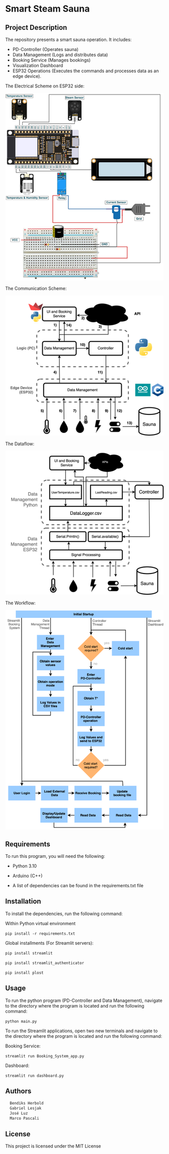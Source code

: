 # Smart Steam Sauna

## Project Description

The repository presents a smart sauna operation. It includes:

- PD-Controller (Operates sauna)
- Data Management (Logs and distributes data)
- Booking Service (Manages bookings)
- Visualization Dashboard
- ESP32 Operations (Executes the commands and processes data as an edge device).

The Electrical Scheme on ESP32 side:

![alt text](Images/electric%2520scheme.png)

The Communication Scheme:

![alt text](Images/Communication%20scheme.png)

The Dataflow:

![alt text](Images/DataFlow_Draft1.png)

The Workflow:

![alt text](Images/Workflow.png)


## Requirements

To run this program, you will need the following:

- Python 3.10

- Arduino (C++)

- A list of dependencies can be found in the requirements.txt file

## Installation

To install the dependencies, run the following command:

Within Python virtual environment

`pip install -r requirements.txt
`

Global installments (For Streamlit servers):

`
pip install streamlit
`

`
pip install streamlit_authenticator
`

`
pip install plost 
`


## Usage

To run the python program (PD-Controller and Data Management), navigate to the directory where the program is located and run the following command:

`python main.py
`

To run the Streamlit applications, open two new terminals and navigate to the directory where the program is located and run the following command:

Booking Service:

`streamlit run Booking_System_app.py
`

Dashboard:

`streamlit run dashboard.py
`
## Authors

      Bendiks Herbold
      Gabriel Lesjak
      José Luz
      Marco Pascali

## License

This project is licensed under the MIT License